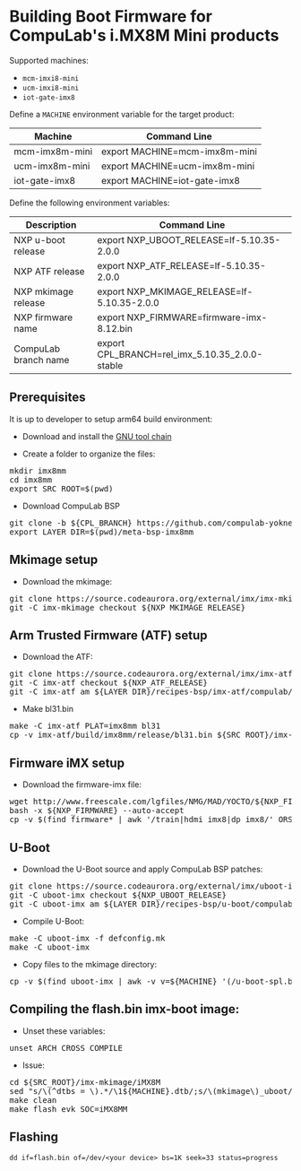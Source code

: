 # Building Boot Firmware for CompuLab's i.MX8M Mini products

Supported machines:

* `mcm-imxi8-mini`
* `ucm-imxi8-mini`
* `iot-gate-imx8`

Define a `MACHINE` environment variable for the target product:

|Machine|Command Line|
|---|---|
|mcm-imx8m-mini|export MACHINE=mcm-imx8m-mini
|ucm-imx8m-mini|export MACHINE=ucm-imx8m-mini
|iot-gate-imx8|export MACHINE=iot-gate-imx8

Define the following environment variables:

|Description|Command Line|
|---|---|
|NXP u-boot release|export NXP_UBOOT_RELEASE=lf-5.10.35-2.0.0|
|NXP ATF release|export NXP_ATF_RELEASE=lf-5.10.35-2.0.0|
|NXP mkimage release|export NXP_MKIMAGE_RELEASE=lf-5.10.35-2.0.0|
|NXP firmware name|export NXP_FIRMWARE=firmware-imx-8.12.bin|
|CompuLab branch name|export CPL_BRANCH=rel_imx_5.10.35_2.0.0-stable|


## Prerequisites
It is up to developer to setup arm64 build environment:
* Download and install the [GNU tool chain](https://github.com/compulab-yokneam/meta-bsp-imx8mm/blob/rel_imx_5.10.35_2.0.0-experiment/Documentation/toolchain.md)

* Create a folder to organize the files:
<pre>
mkdir imx8mm
cd imx8mm
export SRC_ROOT=$(pwd)
</pre>

* Download CompuLab BSP
<pre>
git clone -b ${CPL_BRANCH} https://github.com/compulab-yokneam/meta-bsp-imx8mm.git
export LAYER_DIR=$(pwd)/meta-bsp-imx8mm
</pre>

## Mkimage setup
* Download the mkimage:
<pre>
git clone https://source.codeaurora.org/external/imx/imx-mkimage.git
git -C imx-mkimage checkout ${NXP_MKIMAGE_RELEASE}
</pre>

## Arm Trusted Firmware (ATF) setup
* Download the ATF:
<pre>
git clone https://source.codeaurora.org/external/imx/imx-atf.git
git -C imx-atf checkout ${NXP_ATF_RELEASE}
git -C imx-atf am ${LAYER_DIR}/recipes-bsp/imx-atf/compulab/imx8mm/*.patch
</pre>
* Make bl31.bin
<pre>
make -C imx-atf PLAT=imx8mm bl31
cp -v imx-atf/build/imx8mm/release/bl31.bin ${SRC_ROOT}/imx-mkimage/iMX8M/
</pre>

## Firmware iMX setup
* Download the firmware-imx file:
<pre>
wget http://www.freescale.com/lgfiles/NMG/MAD/YOCTO/${NXP_FIRMWARE}
bash -x ${NXP_FIRMWARE} --auto-accept
cp -v $(find firmware* | awk '/train|hdmi_imx8|dp_imx8/' ORS=" ") ${SRC_ROOT}/imx-mkimage/iMX8M/
</pre>

## U-Boot
* Download the U-Boot source and apply CompuLab BSP patches:
<pre>
git clone https://source.codeaurora.org/external/imx/uboot-imx.git
git -C uboot-imx checkout ${NXP_UBOOT_RELEASE}
git -C uboot-imx am ${LAYER_DIR}/recipes-bsp/u-boot/compulab/imx8mm/*.patch
</pre>

* Compile U-Boot:
<pre>
make -C uboot-imx -f defconfig.mk
make -C uboot-imx
</pre>

* Copy files to the mkimage directory:
<pre>
cp -v $(find uboot-imx | awk -v v=${MACHINE} '(/u-boot-spl.bin$|u-boot.bin$|u-boot-nodtb.bin$|tools\/mkimage$/)||($0~v".dtb$")' ORS=" ") ${SRC_ROOT}/imx-mkimage/iMX8M/
</pre>

<!---
## OP-TEE Setup
Download the OP-TEE from:
<pre>
git clone https://source.codeaurora.org/external/imx/imx-optee-os
git -C imx-optee-os checkout ${NXP_RELEASE} -b ${CPL_BRANCH}
git -C imx-atf am ${LAYER_DIR}/recipes-security/optee-imx/compulab/imx8mm/*.patch
</pre>

* Set environment variables:
<pre>
export ARCH=arm
export CROSS_COMPILE=/usr/bin/arm-linux-gnu-
export CROSS_COMPILE64=/usr/bin/arm-linux-gnu-
</pre>

* Make tee.bin
<pre>
cd imx-optee-os
./scripts/imx_build.sh mx8mmevk
cp -v build.mx8mmevk/core/tee.bin ${SRC_ROOT}/imx-mkimage/iMX8M/
</pre>
-->

## Compiling the **flash.bin** imx-boot image:
* Unset these variables:
<pre>
unset ARCH CROSS_COMPILE
</pre>
* Issue:
<pre>
cd ${SRC_ROOT}/imx-mkimage/iMX8M
sed "s/\(^dtbs = \).*/\1${MACHINE}.dtb/;s/\(mkimage\)_uboot/\1/" soc.mak > Makefile
make clean
make flash_evk SOC=iMX8MM
</pre>

## Flashing
`dd if=flash.bin of=/dev/<your device> bs=1K seek=33 status=progress`
